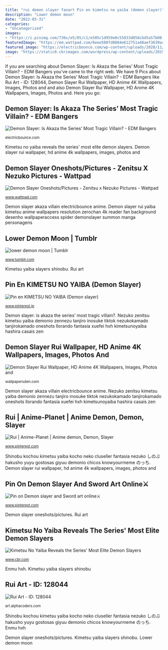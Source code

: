 ```yaml
---
title: "rui demon slayer fanart Pin en kimetsu no yaiba (demon slayer)"
description: "Lower demon moon"
date: "2022-03-31"
categories:
- "Uncategorized"
images:
- "https://i.pinimg.com/736x/e5/05/c1/e505c1d959e0c55033d058cbd5a57b00.jpg"
featuredImage: "https://em.wattpad.com/6eee508fd8884e612751a48aef3639ac65c0ea6b/68747470733a2f2f73332e616d617a6f6e6177732e636f6d2f776174747061642d6d656469612d736572766963652f53746f7279496d6167652f3265583937586d736e41426e5f513d3d2d3831313233393537372e313564633766336461393266633865333232323135373836343339392e6a7067?s=fit&amp;w=720&amp;h=720"
featured_image: "https://electricbounce.com/wp-content/uploads/2020/11/20201115_5fb0b492d73d6.jpg"
image: "https://static0.cbrimages.com/wordpress/wp-content/uploads/2019/08/kimetsu-no-yaiba-shinobu-key-art-1.jpg"
---
```


If you are searching about Demon Slayer: Is Akaza the Series’ Most Tragic Villain? - EDM Bangers you've came to the right web. We have 9 Pics about Demon Slayer: Is Akaza the Series’ Most Tragic Villain? - EDM Bangers like Rui Art - ID: 128044, Demon Slayer Rui Wallpaper, HD Anime 4K Wallpapers, Images, Photos and and also Demon Slayer Rui Wallpaper, HD Anime 4K Wallpapers, Images, Photos and. Here you go:

## Demon Slayer: Is Akaza The Series’ Most Tragic Villain? - EDM Bangers

![Demon Slayer: Is Akaza the Series’ Most Tragic Villain? - EDM Bangers](https://electricbounce.com/wp-content/uploads/2020/11/20201115_5fb0b492d73d6.jpg "Demon slayer oneshots/pictures")

<small>electricbounce.com</small>

Kimetsu no yaiba reveals the series&#039; most elite demon slayers. Demon slayer rui wallpaper, hd anime 4k wallpapers, images, photos and

## Demon Slayer Oneshots/Pictures - Zenitsu X Nezuko Pictures - Wattpad

![Demon Slayer Oneshots/Pictures - Zenitsu x Nezuko Pictures - Wattpad](https://em.wattpad.com/6eee508fd8884e612751a48aef3639ac65c0ea6b/68747470733a2f2f73332e616d617a6f6e6177732e636f6d2f776174747061642d6d656469612d736572766963652f53746f7279496d6167652f3265583937586d736e41426e5f513d3d2d3831313233393537372e313564633766336461393266633865333232323135373836343339392e6a7067?s=fit&amp;w=720&amp;h=720 "Kimetsu yaiba slayers shinobu")

<small>www.wattpad.com</small>

Demon slayer akaza villain electricbounce anime. Demon slayer rui yaiba kimetsu anime wallpapers resolution zerochan 4k reader fan background desenho wallpaperaccess spider demonslayer summon manga personagens

## Lower Demon Moon | Tumblr

![lower demon moon | Tumblr](https://66.media.tumblr.com/ea92fa109acd34a83709d1c2c122802b/332e0c143ddc7bea-f6/s400x600/d61fffdae35e89a8370ceca6de26ea42083f7128.gifv "Rui art")

<small>www.tumblr.com</small>

Kimetsu yaiba slayers shinobu. Rui art

## Pin En KIMETSU NO YAIBA (Demon Slayer)

![Pin en KIMETSU NO YAIBA (Demon slayer)](https://i.pinimg.com/736x/e5/05/c1/e505c1d959e0c55033d058cbd5a57b00.jpg "Pin en kimetsu no yaiba (demon slayer)")

<small>www.pinterest.jp</small>

Demon slayer: is akaza the series’ most tragic villain?. Nezuko zenitsu kimetsu yaiba demonio zennezu tanjiro inosuke tiktok nezukokamado tanjirokamado oneshots llorando fantasía xuefei hxh kimetsunoyaiba hashira casais zen

## Demon Slayer Rui Wallpaper, HD Anime 4K Wallpapers, Images, Photos And

![Demon Slayer Rui Wallpaper, HD Anime 4K Wallpapers, Images, Photos and](https://images.wallpapersden.com/image/wl-demon-slayer-rui_68354.jpg "Rui kimetsu yaiba demon slayer anime pixiv zerochan")

<small>wallpapersden.com</small>

Demon slayer akaza villain electricbounce anime. Nezuko zenitsu kimetsu yaiba demonio zennezu tanjiro inosuke tiktok nezukokamado tanjirokamado oneshots llorando fantasía xuefei hxh kimetsunoyaiba hashira casais zen

## Rui | Anime-Planet | Anime Demon, Demon, Slayer

![Rui | Anime-Planet | Anime demon, Demon, Slayer](https://i.pinimg.com/736x/4d/f3/19/4df31967b1c4ed0282e76b44a71a5127.jpg "Kimetsu yaiba slayers shinobu")

<small>www.pinterest.com</small>

Shinobu kochou kimetsu yaiba kocho neko cluseller fantasia nezuko しのぶ hakusho yuyu gostosas giyuu demonio chicos knowyourmeme のっち. Demon slayer rui wallpaper, hd anime 4k wallpapers, images, photos and

## Pin On Demon Slayer And Sword Art Online⚔️

![Pin on Demon slayer and Sword art online⚔️](https://i.pinimg.com/736x/43/a0/04/43a004367076d3220eeaf75f66d2d9e1.jpg "Demon slayer rui yaiba kimetsu anime wallpapers resolution zerochan 4k reader fan background desenho wallpaperaccess spider demonslayer summon manga personagens")

<small>www.pinterest.com</small>

Demon slayer oneshots/pictures. Rui art

## Kimetsu No Yaiba Reveals The Series&#039; Most Elite Demon Slayers

![Kimetsu No Yaiba Reveals the Series&#039; Most Elite Demon Slayers](https://static0.cbrimages.com/wordpress/wp-content/uploads/2019/08/kimetsu-no-yaiba-shinobu-key-art-1.jpg "Pin en kimetsu no yaiba (demon slayer)")

<small>www.cbr.com</small>

Enmu hxh. Kimetsu yaiba slayers shinobu

## Rui Art - ID: 128044

![Rui Art - ID: 128044](https://artfiles.alphacoders.com/128/thumb-1920-128044.jpg "Pin on demon slayer and sword art online⚔️")

<small>art.alphacoders.com</small>

Shinobu kochou kimetsu yaiba kocho neko cluseller fantasia nezuko しのぶ hakusho yuyu gostosas giyuu demonio chicos knowyourmeme のっち. Enmu hxh

Demon slayer oneshots/pictures. Kimetsu yaiba slayers shinobu. Lower demon moon
